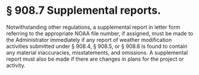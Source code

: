 # § 908.7   Supplemental reports.

Notwithstanding other regulations, a supplemental report in letter form referring to the appropriate NOAA file number, if assigned, must be made to the Administrator immediately if any report of weather modification activities submitted under § 908.4, § 908.5, or § 908.6 is found to contain any material inaccuracies, misstatements, and omissions. A supplemental report must also be made if there are changes in plans for the project or activity. 





